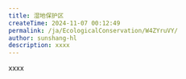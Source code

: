 ```yaml
---
title: 湿地保护区
createTime: 2024-11-07 00:12:49
permalink: /ja/EcologicalConservation/W4ZYruVY/
author: sunshang-hl
description: xxxx
---
```


xxxx